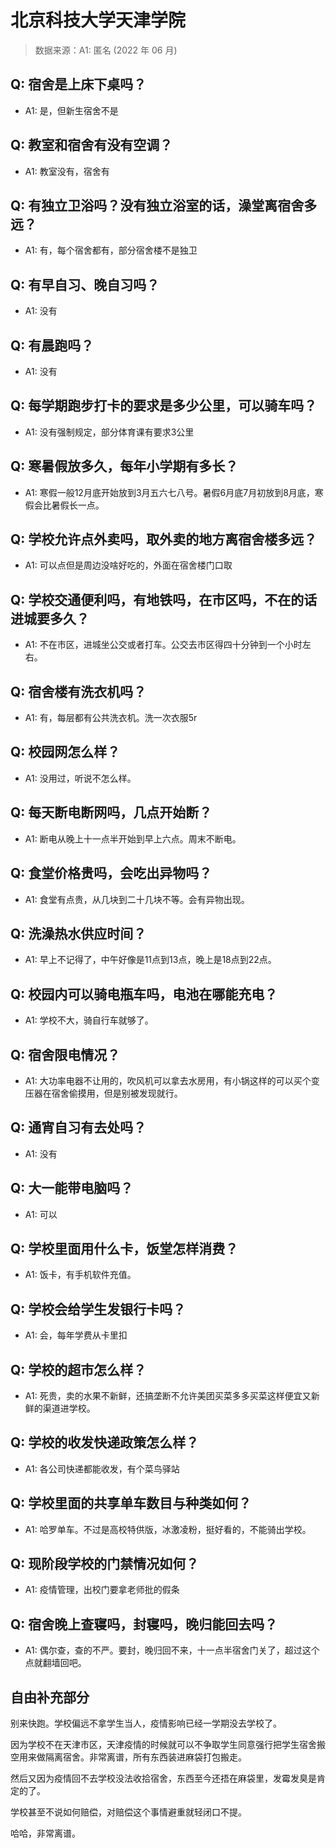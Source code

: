 # 北京科技大学天津学院

> 数据来源：A1: 匿名 (2022 年 06 月)

## Q: 宿舍是上床下桌吗？

- A1: 是，但新生宿舍不是

## Q: 教室和宿舍有没有空调？

- A1: 教室没有，宿舍有

## Q: 有独立卫浴吗？没有独立浴室的话，澡堂离宿舍多远？

- A1: 有，每个宿舍都有，部分宿舍楼不是独卫

## Q: 有早自习、晚自习吗？

- A1: 没有

## Q: 有晨跑吗？

- A1: 没有

## Q: 每学期跑步打卡的要求是多少公里，可以骑车吗？

- A1: 没有强制规定，部分体育课有要求3公里

## Q: 寒暑假放多久，每年小学期有多长？

- A1: 寒假一般12月底开始放到3月五六七八号。暑假6月底7月初放到8月底，寒假会比暑假长一点。

## Q: 学校允许点外卖吗，取外卖的地方离宿舍楼多远？

- A1: 可以点但是周边没啥好吃的，外面在宿舍楼门口取

## Q: 学校交通便利吗，有地铁吗，在市区吗，不在的话进城要多久？

- A1: 不在市区，进城坐公交或者打车。公交去市区得四十分钟到一个小时左右。

## Q: 宿舍楼有洗衣机吗？

- A1: 有，每层都有公共洗衣机。洗一次衣服5r

## Q: 校园网怎么样？

- A1: 没用过，听说不怎么样。

## Q: 每天断电断网吗，几点开始断？

- A1: 断电从晚上十一点半开始到早上六点。周末不断电。

## Q: 食堂价格贵吗，会吃出异物吗？

- A1: 食堂有点贵，从几块到二十几块不等。会有异物出现。

## Q: 洗澡热水供应时间？

- A1: 早上不记得了，中午好像是11点到13点，晚上是18点到22点。

## Q: 校园内可以骑电瓶车吗，电池在哪能充电？

- A1: 学校不大，骑自行车就够了。

## Q: 宿舍限电情况？

- A1: 大功率电器不让用的，吹风机可以拿去水房用，有小锅这样的可以买个变压器在宿舍偷摸用，但是别被发现就行。

## Q: 通宵自习有去处吗？

- A1: 没有

## Q: 大一能带电脑吗？

- A1: 可以

## Q: 学校里面用什么卡，饭堂怎样消费？

- A1: 饭卡，有手机软件充值。

## Q: 学校会给学生发银行卡吗？

- A1: 会，每年学费从卡里扣

## Q: 学校的超市怎么样？

- A1: 死贵，卖的水果不新鲜，还搞垄断不允许美团买菜多多买菜这样便宜又新鲜的渠道进学校。

## Q: 学校的收发快递政策怎么样？

- A1: 各公司快递都能收发，有个菜鸟驿站

## Q: 学校里面的共享单车数目与种类如何？

- A1: 哈罗单车。不过是高校特供版，冰激凌粉，挺好看的，不能骑出学校。

## Q: 现阶段学校的门禁情况如何？

- A1: 疫情管理，出校门要拿老师批的假条

## Q: 宿舍晚上查寝吗，封寝吗，晚归能回去吗？

- A1: 偶尔查，查的不严。要封，晚归回不来，十一点半宿舍门关了，超过这个点就翻墙回吧。

## 自由补充部分

别来快跑。学校偏远不拿学生当人，疫情影响已经一学期没去学校了。

因为学校不在天津市区，天津疫情的时候就可以不争取学生同意强行把学生宿舍搬空用来做隔离宿舍。非常离谱，所有东西装进麻袋打包搬走。

然后又因为疫情回不去学校没法收拾宿舍，东西至今还捂在麻袋里，发霉发臭是肯定的了。

学校甚至不说如何赔偿，对赔偿这个事情避重就轻闭口不提。

哈哈，非常离谱。